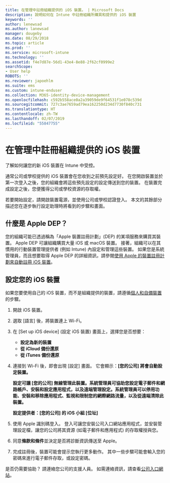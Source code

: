 ```yaml
---
title: 在管理中註冊組織提供的 iOS 裝置。 | Microsoft Docs
description: 說明如何在 Intune 中註冊組織所購買和提供的 iOS 裝置
keywords: ''
author: lenewsad
ms.author: lanewsad
manager: dougeby
ms.date: 08/29/2018
ms.topic: article
ms.prod: ''
ms.service: microsoft-intune
ms.technology: ''
ms.assetid: f4e7d87e-56d1-43e4-8e88-2f62cf0999e2
searchScope:
- User help
ROBOTS: ''
ms.reviewer: japoehlm
ms.suite: ems
ms.custom: intune-enduser
ms.collection: M365-identity-device-management
ms.openlocfilehash: c592b558ace0a2a39059de9f64531f1e078c539d
ms.sourcegitcommit: 727c3ae7659ad79ea162250d234d7730f840c731
ms.translationtype: HT
ms.contentlocale: zh-TW
ms.lasthandoff: 02/07/2019
ms.locfileid: "55847755"
---
```

# <a name="enroll-your-organization-provided-ios-device-in-management"></a>在管理中註冊組織提供的 iOS 裝置

了解如何讓您的新 iOS 裝置在 Intune 中受控。  

通常公司或學校提供的 iOS 裝置會在您收到之前預先設定好。 在您開啟裝置並於第一次登入之後，您的組織會將這些預先設定的設定傳送到您的裝置。 在裝置完成設定之後，您便獲得公司或學校資源的存取權。  

若要開始設定，請開啟裝置電源，並使用公司或學校認證登入。 本文的其餘部分描述您在逐步執行設定助理時將看到的步驟和畫面。 

## <a name="what-is-apple-dep"></a>什麼是 Apple DEP？
您的組織可能已透過稱為「Apple 裝置註冊計劃」(DEP) 的某項服務來購買其裝置。 Apple DEP 可讓組織購買大量 iOS 或 macOS 裝置。 接著，組織可以在其慣用的行動裝置管理提供者 (例如 Intune) 內設定和管理這些裝置。 如果您是系統管理員，而且想要取得 Apple DEP 的詳細資訊，請參閱[使用 Apple 的裝置註冊計劃來自動註冊 iOS 裝置](https://docs.microsoft.com/intune/device-enrollment-program-enroll-ios)。  

## <a name="set-up-your-ios-device"></a>設定您的 iOS 裝置  
如果您要使用自己的 iOS 裝置，而不是組織提供的裝置，請遵循[個人和自備裝置](enroll-your-device-in-intune-ios.md)的步驟。  

1. 開啟 iOS 裝置。 
2. 選取 [語言] 後，將裝置連上 Wi-Fi。
3. 在 [Set up iOS device] (設定 iOS 裝置) 畫面上，選擇您是否想要： 
 
   - **設定為新的裝置**
   - **從 iCloud 備份還原**
   - **從 iTunes 備份還原**

4. 連接到 Wi-Fi 後，即會出現 [設定] 畫面。 它會顯示：**[您的公司] 將會自動設定裝置。**

   **設定可讓 [您的公司] 無線管理此裝置。系統管理員可協助您設定電子郵件和網路帳戶、安裝和設定應用程式，以及遠端管理設定。系統管理員可以停用功能、安裝和移除應用程式、監視和限制您的網際網路流量，以及從遠端清除此裝置。**
 
   **設定提供者：[您的公司] 的 iOS 小組 [位址]**

5. 使用 Apple 識別碼登入。 登入可讓您安裝公司入口網站應用程式，並安裝管理設定檔，讓您的公司將其資源 (如電子郵件和應用程式) 的存取權授與您。 
6. 同意**條款和條件**並決定是否將診斷資訊傳送至 Apple。
7. 完成註冊後，裝置可能會提示您執行更多動作。 其中一些步驟可能會輸入您的密碼來進行電子郵件存取，或設定密碼。

是否仍需要協助？ 請連絡您公司的支援人員。 如需連絡資訊，請查看[公司入口網站](https://go.microsoft.com/fwlink/?linkid=2010980)。
